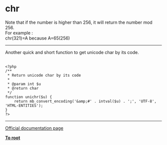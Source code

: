 # chr



Note that if the number is higher than 256, it will return the number mod 256.<br>For example :<br>chr(321)=A because A=65(256)  

---

Another quick and short function to get unicode char by its code.<br><br>

```
<?php
/**
 * Return unicode char by its code
 *
 * @param int $u
 * @return char
 */
function unichr($u) {
    return mb_convert_encoding('&amp;#' . intval($u) . ';', 'UTF-8', 'HTML-ENTITIES');
}
?>
```
  

---

[Official documentation page](https://www.php.net/manual/en/function.chr.php)

**[To root](/README.md)**